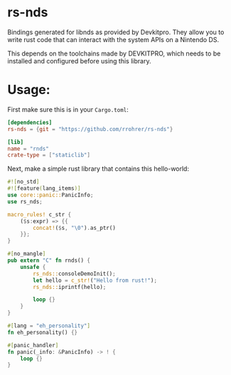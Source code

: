 # rs-nds
Bindings generated for libnds as provided by Devkitpro. They allow you to write rust code that can interact with the system APIs on a Nintendo DS.

This depends on the toolchains made by DEVKITPRO, which needs to be installed and configured before using this library.

# Usage:
First make sure this is in your `Cargo.toml`:
```toml
[dependencies]
rs-nds = {git = "https://github.com/rrohrer/rs-nds"}

[lib]
name = "rnds"
crate-type = ["staticlib"]
```
Next, make a simple rust library that contains this hello-world:
```rust
#![no_std]
#![feature(lang_items)]
use core::panic::PanicInfo;
use rs_nds;

macro_rules! c_str {
    ($s:expr) => {{
        concat!($s, "\0").as_ptr()
    }};
}

#[no_mangle]
pub extern "C" fn rnds() {
    unsafe {
        rs_nds::consoleDemoInit();
        let hello = c_str!("Hello from rust!");
        rs_nds::iprintf(hello);

        loop {}
    }
}

#[lang = "eh_personality"]
fn eh_personality() {}

#[panic_handler]
fn panic(_info: &PanicInfo) -> ! {
    loop {}
}
```
